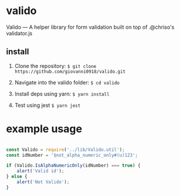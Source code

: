 # valido
Valido — A helper library for form validation built on top of .@chriso's validator.js 

## install

1. Clone the repository: `$ git clone https://github.com/giovanni0918/valido.git`  

2. Navigate into the valido folder: `$ cd valido`  

3. Install deps using yarn: `$ yarn install`  

4. Test using jest `$ yarn jest`  

# example usage

```javascript

const Valido = require('../lib/Valido.util');
const idNumber = '$not_alpha_numeric_only#(u)123';

if (Valido.IsAlphaNumericOnly(idNumber) === true) {
    alert('Valid id');
} else {
    alert('Not Valido');
}

```